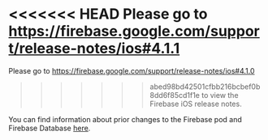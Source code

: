 <<<<<<< HEAD
Please go to https://firebase.google.com/support/release-notes/ios#4.1.1
=======
Please go to https://firebase.google.com/support/release-notes/ios#4.1.0
>>>>>>> abed98bd42501cfbb216bcbef0b8dd6f85cd1f1e
to view the Firebase iOS release notes.

You can find information about prior changes to the Firebase pod and Firebase
Database [here](https://www.firebase.com/docs/ios/changelog.html).
